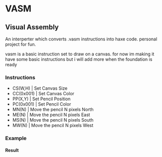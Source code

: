 # VASM
## Visual Assembly
An interperter which converts .vasm instructions into haxe code.
personal project for fun.

vasm is a basic instruction set to draw on a canvas.
for now im making it have some basic instructions but i will add more when the foundation is ready

### Instructions
- CS(W,H)    |  Set Canvas Size
- CC(0x001)  |  Set Canvas Color
- PP(X,Y)    |  Set Pencil Position
- PC(0x001)  |  Set Pencil Color
- MN(N)      |  Move the pencil N pixels North
- ME(N)      |  Move the pencil N pixels East
- MS(N)      |  Move the pencil N pixels South
- MW(N)      |  Move the pencil N pixels West

### Example
#### Result